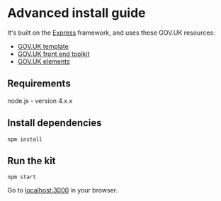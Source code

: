 # Advanced install guide

It's built on the [Express](http://expressjs.com/) framework, and uses these GOV.UK resources:

- [GOV.UK template](https://github.com/alphagov/govuk_template)
- [GOV.UK front end toolkit](https://github.com/alphagov/govuk_frontend_toolkit)
- [GOV.UK elements](https://github.com/alphagov/govuk_elements)

## Requirements

node.js - version 4.x.x

## Install dependencies

```
npm install
```

## Run the kit
```
npm start
```

Go to [localhost:3000](http://localhost:3000) in your browser.